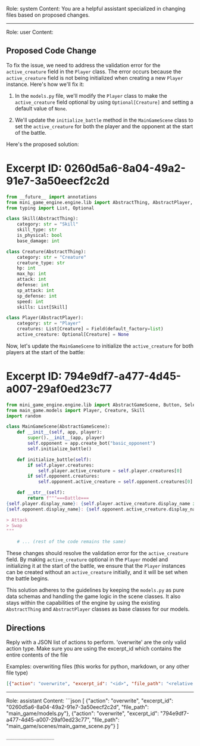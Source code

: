 Role: system
Content: You are a helpful assistant specialized in changing files based on proposed changes.
__________________
Role: user
Content: 
## Proposed Code Change
To fix the issue, we need to address the validation error for the `active_creature` field in the `Player` class. The error occurs because the `active_creature` field is not being initialized when creating a new `Player` instance. Here's how we'll fix it:

1. In the `models.py` file, we'll modify the `Player` class to make the `active_creature` field optional by using `Optional[Creature]` and setting a default value of `None`.

2. We'll update the `initialize_battle` method in the `MainGameScene` class to set the `active_creature` for both the player and the opponent at the start of the battle.

Here's the proposed solution:

# Excerpt ID: 0260d5a6-8a04-49a2-91e7-3a50eecf2c2d
```python main_game/models.py
from __future__ import annotations
from mini_game_engine.engine.lib import AbstractThing, AbstractPlayer, Field
from typing import List, Optional

class Skill(AbstractThing):
    category: str = "Skill"
    skill_type: str
    is_physical: bool
    base_damage: int

class Creature(AbstractThing):
    category: str = "Creature"
    creature_type: str
    hp: int
    max_hp: int
    attack: int
    defense: int
    sp_attack: int
    sp_defense: int
    speed: int
    skills: List[Skill]

class Player(AbstractPlayer):
    category: str = "Player"
    creatures: List[Creature] = Field(default_factory=list)
    active_creature: Optional[Creature] = None
```

Now, let's update the `MainGameScene` to initialize the `active_creature` for both players at the start of the battle:

# Excerpt ID: 794e9df7-a477-4d45-a007-29af0ed23c77
```python main_game/scenes/main_game_scene.py
from mini_game_engine.engine.lib import AbstractGameScene, Button, SelectThing
from main_game.models import Player, Creature, Skill
import random

class MainGameScene(AbstractGameScene):
    def __init__(self, app, player):
        super().__init__(app, player)
        self.opponent = app.create_bot("basic_opponent")
        self.initialize_battle()

    def initialize_battle(self):
        if self.player.creatures:
            self.player.active_creature = self.player.creatures[0]
        if self.opponent.creatures:
            self.opponent.active_creature = self.opponent.creatures[0]

    def __str__(self):
        return f"""===Battle===
{self.player.display_name}: {self.player.active_creature.display_name if self.player.active_creature else 'No active creature'} (HP: {self.player.active_creature.hp}/{self.player.active_creature.max_hp} if self.player.active_creature else 'N/A')
{self.opponent.display_name}: {self.opponent.active_creature.display_name if self.opponent.active_creature else 'No active creature'} (HP: {self.opponent.active_creature.hp}/{self.opponent.active_creature.max_hp} if self.opponent.active_creature else 'N/A')

> Attack
> Swap
"""

    # ... (rest of the code remains the same)
```

These changes should resolve the validation error for the `active_creature` field. By making `active_creature` optional in the `Player` model and initializing it at the start of the battle, we ensure that the `Player` instances can be created without an `active_creature` initially, and it will be set when the battle begins.

This solution adheres to the guidelines by keeping the `models.py` as pure data schemas and handling the game logic in the scene classes. It also stays within the capabilities of the engine by using the existing `AbstractThing` and `AbstractPlayer` classes as base classes for our models.

## Directions
Reply with a JSON list of actions to perform. 'overwrite' are the only valid action type. 
Make sure you are using the excerpt_id which contains the entire contents of the file

Examples:
overwriting files (this works for python, markdown, or any other file type)
```json output_example1
[{"action": "overwrite", "excerpt_id": "<id>", "file_path": "<relative file path>"}]
```

__________________
Role: assistant
Content: ```json
[
    {"action": "overwrite", "excerpt_id": "0260d5a6-8a04-49a2-91e7-3a50eecf2c2d", "file_path": "main_game/models.py"},
    {"action": "overwrite", "excerpt_id": "794e9df7-a477-4d45-a007-29af0ed23c77", "file_path": "main_game/scenes/main_game_scene.py"}
]
```
__________________
